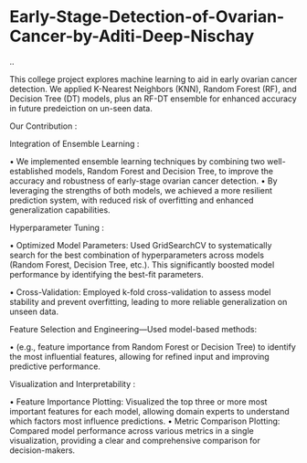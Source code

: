 # Early-Stage-Detection-of-Ovarian-Cancer-by-Aditi-Deep-Nischay
..

This college project explores machine learning to aid in early ovarian cancer detection. We applied K-Nearest Neighbors (KNN), Random Forest (RF), and Decision Tree (DT) models, plus an RF-DT ensemble for enhanced accuracy in future predeiction on un-seen data.

Our Contribution : 

Integration of Ensemble Learning : 

•⁠  ⁠We implemented ensemble learning techniques by combining two well-established models, Random Forest and Decision Tree, to improve the accuracy and robustness of early-stage ovarian cancer detection.
•⁠  ⁠By leveraging the strengths of both models, we achieved a more resilient prediction system, with reduced risk of overfitting and enhanced generalization capabilities.

Hyperparameter Tuning : 

•⁠  Optimized Model Parameters: Used GridSearchCV to systematically search for the best combination of hyperparameters across models (Random Forest, Decision Tree, etc.). This significantly boosted model performance      by identifying the best-fit parameters.

•⁠  Cross-Validation: Employed k-fold cross-validation to assess model stability and prevent overfitting, leading to more reliable generalization on unseen data.


Feature Selection and Engineering—Used model-based methods: 

•⁠ (e.g., feature importance from Random Forest or Decision Tree) to identify the most influential features, allowing for refined input and improving predictive performance.


Visualization and Interpretability : 

•⁠  Feature Importance Plotting: Visualized the top three or more most important features for each model, allowing domain experts to understand which factors most influence predictions.
•⁠  Metric Comparison Plotting: Compared model performance across various metrics in a single visualization, providing a clear and comprehensive comparison for decision-makers.
